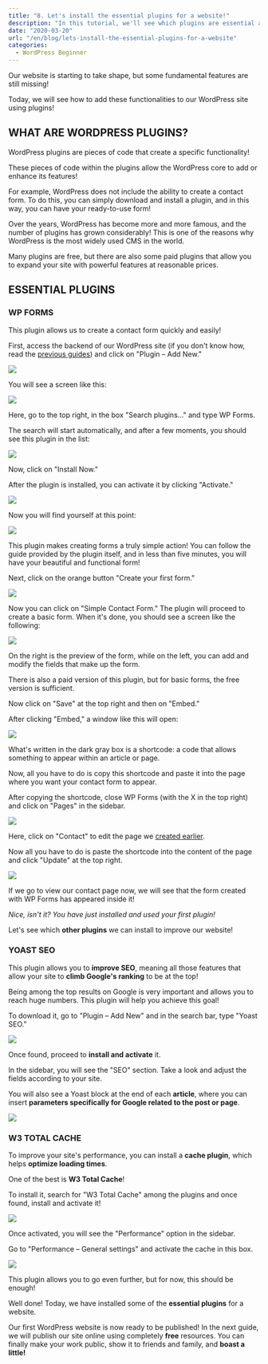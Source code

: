 ```yaml
---
title: "8. Let's install the essential plugins for a website!"
description: "In this tutorial, we'll see which plugins are essential and should not be missing on your WordPress website."
date: "2020-03-20"
url: "/en/blog/lets-install-the-essential-plugins-for-a-website"
categories:
  - WordPress Beginner
---
```



Our website is starting to take shape, but some fundamental features are still missing!

Today, we will see how to add these functionalities to our WordPress site using plugins!

## WHAT ARE WORDPRESS PLUGINS?

WordPress plugins are pieces of code that create a specific functionality!

These pieces of code within the plugins allow the WordPress core to add or enhance its features!

For example, WordPress does not include the ability to create a contact form. To do this, you can simply download and install a plugin, and in this way, you can have your ready-to-use form!

Over the years, WordPress has become more and more famous, and the number of plugins has grown considerably! This is one of the reasons why WordPress is the most widely used CMS in the world.

Many plugins are free, but there are also some paid plugins that allow you to expand your site with powerful features at reasonable prices.

## ESSENTIAL PLUGINS

### WP FORMS

This plugin allows us to create a contact form quickly and easily!

First, access the backend of our WordPress site (if you don't know how, read the [previous guides](/categories/inizia-qui/)) and click on "Plugin – Add New."

![](/images/Annotazione-2020-03-31-164744.png)

You will see a screen like this:

![](/images/image-1.png)

Here, go to the top right, in the box "Search plugins..." and type WP Forms.

The search will start automatically, and after a few moments, you should see this plugin in the list:

![](/images/image-1-2.png)

Now, click on "Install Now."

After the plugin is installed, you can activate it by clicking "Activate."

![](/images/image-2.png)

Now you will find yourself at this point:

![](/images/image-3-1.png)

This plugin makes creating forms a truly simple action! You can follow the guide provided by the plugin itself, and in less than five minutes, you will have your beautiful and functional form!

Next, click on the orange button "Create your first form."

![](/images/image-4-1.png)

Now you can click on "Simple Contact Form." The plugin will proceed to create a basic form. When it's done, you should see a screen like the following:

![](/images/image-5-1.png)

On the right is the preview of the form, while on the left, you can add and modify the fields that make up the form.

There is also a paid version of this plugin, but for basic forms, the free version is sufficient.

Now click on "Save" at the top right and then on "Embed."

After clicking "Embed," a window like this will open:

![](/images/image-6.png)

What's written in the dark gray box is a shortcode: a code that allows something to appear within an article or page.

Now, all you have to do is copy this shortcode and paste it into the page where you want your contact form to appear.

After copying the shortcode, close WP Forms (with the X in the top right) and click on "Pages" in the sidebar.

![](/images/Annotazione-2020-03-31-170213--1.png)

Here, click on "Contact" to edit the page we [created earlier](/en/blog/lets-create-the-pages-of-our-first-website/).

Now all you have to do is paste the shortcode into the content of the page and click "Update" at the top right.

![](/images/image-7-1.png)

If we go to view our contact page now, we will see that the form created with WP Forms has appeared inside it!

_Nice, isn't it? You have just installed and used your first plugin!_

Let's see which **other plugins** we can install to improve our website!

### YOAST SEO

This plugin allows you to **improve SEO**, meaning all those features that allow your site to **climb Google's ranking** to be at the top!

Being among the top results on Google is very important and allows you to reach huge numbers. This plugin will help you achieve this goal!

To download it, go to "Plugin – Add New" and in the search bar, type "Yoast SEO."

![](/images/image-8-1.png)

Once found, proceed to **install and activate** it.

In the sidebar, you will see the "SEO" section. Take a look and adjust the fields according to your site.

You will also see a Yoast block at the end of each **article**, where you can insert **parameters specifically for Google related to the post or page**.

![](/images/image-9.png)

### W3 TOTAL CACHE

To improve your site's performance, you can install a **cache plugin**, which helps **optimize loading times**.

One of the best is **W3 Total Cache**!

To install it, search for "W3 Total Cache" among the plugins and once found, install and activate it!

![](/images/image-10-1.png)

Once activated, you will see the "Performance" option in the sidebar.

Go to "Performance – General settings" and activate the cache in this box.

![](/images/image-11-.png)

This plugin allows you to go even further, but for now, this should be enough!

Well done! Today, we have installed some of the **essential plugins** for a website.

Our first WordPress website is now ready to be published! In the next guide, we will publish our site online using completely **free** resources. You can finally make your work public, show it to friends and family, and **boast a little!**